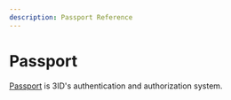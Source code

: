 ```yaml
---
description: Passport Reference
---
```


# Passport

[Passport](https://passport.threeid.xyz) is 3ID's authentication and authorization system.
